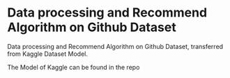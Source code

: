 # Data processing and Recommend Algorithm on Github Dataset

Data processing and Recommend Algorithm on Github Dataset, transferred from Kaggle Dataset Model.

The Model of Kaggle can be found in the repo [](https://github.com/whynot-s/kaggle)
